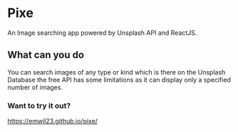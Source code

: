 # Pixe
An Image searching app powered by Unsplash API and ReactJS.

## What can you do 
You can search images of any type or kind which is there on the Unsplash Database the free API has some limitations
as it can display only a specified number of images.

### Want to try it out?
https://emwil23.github.io/pixe/
